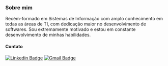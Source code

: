 <!DOCTYPE html>
<html lang="pt-br">
  
<body>
<h3>Sobre mim</h3>
<p>Recém-formado em Sistemas de Informação com amplo conhecimento em todas as áreas de TI, com dedicação maior no desenvolvimento de softwares. Sou extremamente motivado e estou em constante desenvolvimento de minhas habilidades.</p>

<h4>Contato</h4>

[![Linkedin Badge](https://img.shields.io/badge/-GabrielFrancisco-blue?style=flat-square&logo=Linkedin&logoColor=white&link=https://www.linkedin.com/in/gab-francisco)](https://www.linkedin.com/in/gab-francisco)
[![Gmail Badge](https://img.shields.io/badge/gabfrancisco46-D14836?style=flat-square&logo=gmail&logoColor=white&link=mailto:gabfrancisco46@gmail.com)](mailto:gabfrancisco46@gmail.com)

</body>
</html>




